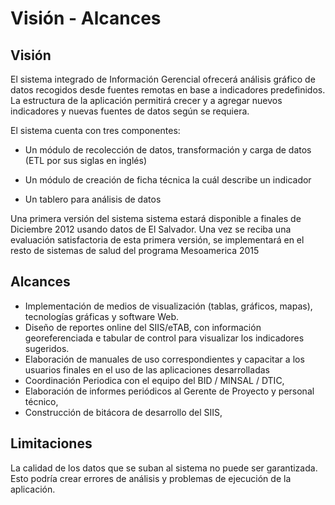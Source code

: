 # Visión - Alcances
## Visión

El sistema integrado de Información Gerencial ofrecerá análisis gráfico de datos 
recogidos desde fuentes remotas en base a indicadores predefinidos. 
La estructura de la aplicación permitirá crecer y a agregar nuevos indicadores y 
nuevas fuentes de datos según se requiera.

El sistema cuenta con tres componentes:

- Un módulo de recolección de datos, transformación y carga de datos (ETL por sus siglas en inglés)

- Un módulo de creación de ficha técnica la cuál describe un indicador

- Un tablero para análisis de datos

Una primera versión del sistema sistema estará disponible a finales de Diciembre 2012 usando datos de El Salvador. Una vez se reciba una evaluación satisfactoria de esta primera versión, se implementará en el resto de sistemas de salud del programa Mesoamerica 2015 

## Alcances

* Implementación de medios de visualización (tablas, gráficos, mapas), tecnologías gráficas y software Web.
* Diseño de reportes online del SIIS/eTAB, con información georeferenciada e tabular de control para visualizar los indicadores sugeridos.
* Elaboración de manuales de uso correspondientes y capacitar a los usuarios finales en el uso de las aplicaciones desarrolladas 
* Coordinación Periodica con el equipo del BID / MINSAL / DTIC,
* Elaboración de informes periódicos al Gerente de Proyecto y personal técnico, 
* Construcción de bitácora de desarrollo del SIIS, 
 

## Limitaciones

La calidad de los datos que se suban al sistema no puede ser garantizada. Esto podría crear errores de análisis y problemas de ejecución de la aplicación.
